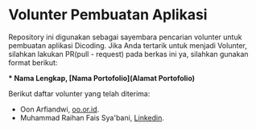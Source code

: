 # Volunter Pembuatan Aplikasi
Repository ini digunakan sebagai sayembara pencarian volunter untuk pembuatan aplikasi Dicoding. Jika Anda tertarik untuk menjadi Volunter, silahkan lakukan PR(pull - request) pada berkas ini ya, silahkan gunakan format berikut:

**\* Nama Lengkap, [Nama Portofolio](Alamat Portofolio)**

Berikut daftar volunter yang telah diterima:
* Oon Arfiandwi, [oo.or.id](https://oo.or.id).
* Muhammad Raihan Fais Sya'bani, [Linkedin](https://www.linkedin.com/in/mraihanfs/).
